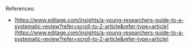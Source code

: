 References:

- [https://www.editage.com/insights/a-young-researchers-guide-to-a-systematic-review?refer=scroll-to-2-article&refer-type=article](https://www.editage.com/insights/a-young-researchers-guide-to-a-systematic-review?refer=scroll-to-2-article&refer-type=article)